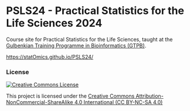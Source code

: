 # PSLS24 - Practical Statistics for the Life Sciences 2024


Course site for Practical Statistics for the Life Sciences,
taught at the [Gulbenkian Training Programme in Bioinformatics (GTPB)](http://gtpb.igc.gulbenkian.pt/bicourses/index.html).

https://statOmics.github.io/PSLS24/


### License

<a rel="license" href="https://creativecommons.org/licenses/by-nc-sa/4.0"><img alt="Creative Commons License" style="border-width:0" src="https://i.creativecommons.org/l/by-nc-sa/4.0/88x31.png" /></a>

This project is licensed under the [Creative Commons Attribution-NonCommercial-ShareAlike 4.0 International (CC BY-NC-SA 4.0)](https://creativecommons.org/licenses/by-nc-sa/4.0)
